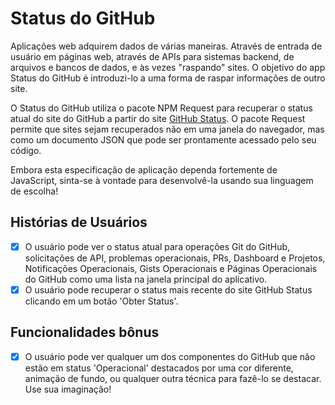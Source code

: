 # Status do GitHub

Aplicações web adquirem dados de várias maneiras. Através de entrada de usuário em páginas web, através de APIs para sistemas backend, de arquivos e bancos de dados, e às vezes "raspando" sites. O objetivo do app Status do GitHub é introduzi-lo a uma forma de raspar informações de outro site.

O Status do GitHub utiliza o pacote NPM Request para recuperar o status atual do site do GitHub a partir do site [GitHub Status](https://www.githubstatus.com/). O pacote Request permite que sites sejam recuperados não em uma janela do navegador, mas como um documento JSON que pode ser prontamente acessado pelo seu código.

Embora esta especificação de aplicação dependa fortemente de JavaScript, sinta-se à vontade para desenvolvê-la usando sua linguagem de escolha!

## Histórias de Usuários

- [X] O usuário pode ver o status atual para operações Git do GitHub, solicitações de API, problemas operacionais, PRs, Dashboard e Projetos, Notificações Operacionais, Gists Operacionais e Páginas Operacionais do GitHub como uma lista na janela principal do aplicativo.
- [X] O usuário pode recuperar o status mais recente do site GitHub Status clicando em um botão 'Obter Status'.

## Funcionalidades bônus

- [X] O usuário pode ver qualquer um dos componentes do GitHub que não estão em status 'Operacional' destacados por uma cor diferente, animação de fundo, ou qualquer outra técnica para fazê-lo se destacar. Use sua imaginação!
